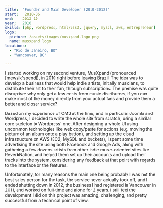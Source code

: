 ```yaml
---
title:  "Founder and Main Developer (2010-2012)"
start:   2010-06
end:    2012-10
year:   2010
skills: [php, wordpress, html/css3, jquery, mysql, aws, entrepreneur]
logo:
  picture: /assets/images/musxpand-logo.png
  name: musxpand logo
locations:
  - "Rio de Janeiro, BR"
  - "Vancouver, BC"

---
```

I started working on my second venture, MusXpand (pronounced [mewzik'spend]), in 2010 right before leaving Brazil.
The idea was to develop a business that would help indie artists, initially musicians, to distribute their art to their
fan, through subscriptions. The premise was quite disruptive: why only get a few cents from music distributors, if you can
make most of the money directly from your actual fans and provide them a better and closer service?

Based on my experience of CMS at the time, and in particular Joomla and Wordpress, I decided to write the whole site from
scratch, using a similar core skeleton to Wordpress' one. After designing a whole UI using uncommon technologies like
web copy/paste for actions (e.g. moving the picture of an album onto a play button), and setting up the cloud infrastructure
on AWS (EC2, MySQL and buckets), I spent some time advertising the site using both Facebook and Google Ads, along with
gathering a few dozens artists from other indie music-oriented sites like ReverbNation, and helped them set up their
accounts and upload their tracks into the system, considering any feedback at that point with regards to the interface or
the features.

Unfortunately, for many reasons the main one being probably I was not the best sales person for the task, the service
never actually took off, and I ended shutting down in 2012, the business I had registered in Vancouver in 2011, and 
worked on full-time and alone for 2 years. I still feel the development I did on this project was amazing, challenging,
and pretty successful from a technical point of view.